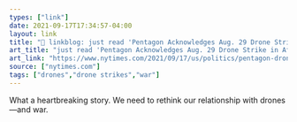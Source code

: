 ```yaml
---
types: ["link"]
date: 2021-09-17T17:34:57-04:00
layout: link
title: "🔗 linkblog: just read 'Pentagon Acknowledges Aug. 29 Drone Strike in Afghanistan Was Tragic Mistake - The New York Times'"
art_title: "just read 'Pentagon Acknowledges Aug. 29 Drone Strike in Afghanistan Was Tragic Mistake - The New York Times"
art_link: "https://www.nytimes.com/2021/09/17/us/politics/pentagon-drone-strike-afghanistan.html"
source: ["nytimes.com"]
tags: ["drones","drone strikes","war"]
---
```

What a heartbreaking story. We need to rethink our relationship with drones—and war.
